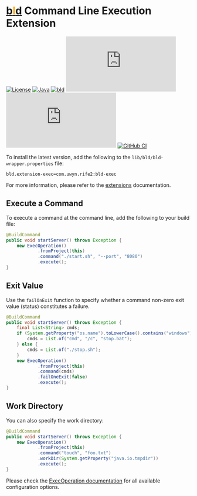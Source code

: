 # [b<span style="color:orange">l</span>d](https://rife2.com/bld) Command Line Execution Extension

[![License](https://img.shields.io/badge/license-Apache%20License%202.0-blue.svg)](https://opensource.org/licenses/Apache-2.0)
[![Java](https://img.shields.io/badge/java-17%2B-blue)](https://www.oracle.com/java/technologies/javase/jdk17-archive-downloads.html)
[![bld](https://img.shields.io/badge/2.2.1-FA9052?label=bld&labelColor=2392FF)](https://rife2.com/bld)
[![Release](https://flat.badgen.net/maven/v/metadata-url/repo.rife2.com/releases/com/uwyn/rife2/bld-exec/maven-metadata.xml?color=blue)](https://repo.rife2.com/#/releases/com/uwyn/rife2/bld-exec)
[![Snapshot](https://flat.badgen.net/maven/v/metadata-url/repo.rife2.com/snapshots/com/uwyn/rife2/bld-exec/maven-metadata.xml?label=snapshot)](https://repo.rife2.com/#/snapshots/com/uwyn/rife2/bld-exec)
[![GitHub CI](https://github.com/rife2/bld-exec/actions/workflows/bld.yml/badge.svg)](https://github.com/rife2/bld-exec/actions/workflows/bld.yml)

To install the latest version, add the following to the `lib/bld/bld-wrapper.properties` file:

```properties
bld.extension-exec=com.uwyn.rife2:bld-exec
```

For more information, please refer to the [extensions](https://github.com/rife2/bld/wiki/Extensions) documentation.

## Execute a Command

To execute a command at the command line, add the following to your build file:

```java
@BuildCommand
public void startServer() throws Exception {
    new ExecOperation()
            .fromProject(this)
            .command("./start.sh", "--port", "8080")
            .execute();
}
```

## Exit Value

Use the `failOnExit` function to specify whether a command non-zero exit value (status) constitutes a failure.

```java
@BuildCommand
public void startServer() throws Exception {
    final List<String> cmds;
    if (System.getProperty("os.name").toLowerCase().contains("windows")) {
        cmds = List.of("cmd", "/c", "stop.bat");
    } else {
        cmds = List.of("./stop.sh");
    }
    new ExecOperation()
            .fromProject(this)
            .command(cmds)
            .failOneExit(false)
            .execute();
}
```

## Work Directory

You can also specify the work directory:

```java
@BuildCommand
public void startServer() throws Exception {
    new ExecOperation()
            .fromProject(this)
            .command("touch", "foo.txt")
            .workDir(System.getProperty("java.io.tmpdir"))
            .execute();
}
```

Please check the [ExecOperation documentation](https://rife2.github.io/bld-exec/rife/bld/extension/ExecOperation.html#method-summary) for all available configuration options.
